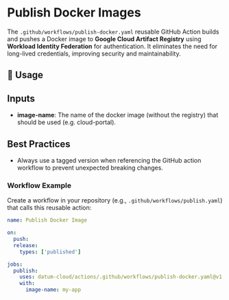 # Publish Docker Images

The `.github/workflows/publish-docker.yaml` reusable GitHub Action builds and
pushes a Docker image to **Google Cloud Artifact Registry** using **Workload
Identity Federation** for authentication. It eliminates the need for long-lived
credentials, improving security and maintainability.

## 🚀 Usage

## Inputs

- **image-name**: The name of the docker image (without the registry) that
  should be used (e.g. cloud-portal).

## Best Practices

- Always use a tagged version when referencing the GitHub action workflow to
  prevent unexpected breaking changes.

### **Workflow Example**

Create a workflow in your repository (e.g., `.github/workflows/publish.yaml`)
that calls this reusable action:

```yaml
name: Publish Docker Image

on:
  push:
  release:
    types: ['published']

jobs:
  publish:
    uses: datum-cloud/actions/.github/workflows/publish-docker.yaml@v1
    with:
      image-name: my-app
```
